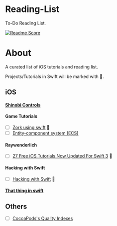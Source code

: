 # Reading-List
To-Do Reading List.

[![Readme Score](http://readme-score-api.herokuapp.com/score.svg?url=https://github.com/naeemshaikh90/reading-list)](http://clayallsopp.github.io/readme-score?url=https://github.com/naeemshaikh90/reading-list)

# About
A curated list of iOS tutorials and reading list.

Projects/Tutorials in Swift will be marked with :large_orange_diamond:.

## iOS
#### [Shinobi Controls](https://github.com/naeemshaikh90/Reading-List/blob/master/ShinobiControls.md)

#### Game Tutorials
- [ ] [Zork using swift](https://theliquidfire.wordpress.com/2016/09/26/zork-intro/) :large_orange_diamond:
- [ ] [Entity-component system (ECS)](http://t-machine.org/index.php/2007/09/03/entity-systems-are-the-future-of-mmog-development-part-1/)

#### Raywenderlich
- [ ] [27 Free iOS Tutorials Now Updated For Swift 3](https://www.raywenderlich.com/147291/27-free-ios-tutorials-now-updated-for-swift-3) :large_orange_diamond:

#### Hacking with Swift
- [ ] [Hacking with Swift](https://www.hackingwithswift.com/read/) :large_orange_diamond:

#### [That thing in swift](https://github.com/naeemshaikh90/Reading-List/blob/master/That-thing-in-swift.md)

## Others
- [ ] [CocoaPods's Quality Indexes](https://guides.cocoapods.org/making/quality-indexes.html)
